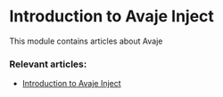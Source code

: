 # Introduction to Avaje Inject 

This module contains articles about Avaje

### Relevant articles:

- [Introduction to Avaje Inject](https://www.baeldung.com/avaje-inject/intro)